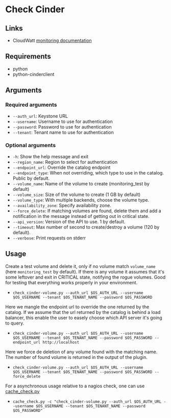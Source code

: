 # Check Cinder

## Links

* CloudWatt [monitoring documentation](https://projetx.enovance.com/index.php/Op%C3%A9rations/Monitoring_Openstack)

## Requirements

* python
* python-cinderclient

## Arguments

### Required arguments
* `--auth_url`: Keystone URL
* `--username`: Username to use for authentication
* `--password`: Password to use for authentication
* `--tenant`: Tenant name to use for authentication

### Optional arguments

* `-h`: Show the help message and exit
* `--region_name`: Region to select for authentication
* `--endpoint_url`: Override the catalog endpoint
* `--endpoint_type`: When not overriding, which type to use in the catalog.  Public by default.
* `--volume_name`: Name of the volume to create (monitoring_test by default)
* `--volume_size`: Size of the volume to create (1 GB by default)
* `--volume_type`: With multiple backends, choose the volume type.
* `--availability_zone`: Specify availability zone.
* `--force_delete`: If matching volumes are found, delete them and add a notification in the message instead of getting out in critical state.
* `--api_version`: Version of the API to use. 1 by default.
* `--timeout`: Max number of second to create/destroy a volume (120 by default).
* `--verbose`: Print requests on stderr

## Usage

Create a test volume and delete it, only if no volume match
`volume_name` (here `monitoring_test` by default).  If there is any
volume it assumes that it's some leftover and exit in CRITICAL state,
notifying the rogue volumes.  Good for testing that everything works
properly in your environment.

* `check_cinder-volume.py --auth_url $OS_AUTH_URL --username $OS_USERNAME --tenant $OS_TENANT_NAME --password $OS_PASSWORD`

Here we mangle the endpoint url to override the one returned by the
catalog.  If we assume that the url returned by the catalog is behind
a load balancer, this enable the user to easely choose which API
server it's going to query.

* `check_cinder-volume.py --auth_url $OS_AUTH_URL --username $OS_USERNAME --tenant $OS_TENANT_NAME --password $OS_PASSWORD --endpoint_url http://localhost`

Here we force de deletion of any volume found with the matching name.
The number of found volume is returned in the output of the plugin.

* `check_cinder-volume.py --auth_url $OS_AUTH_URL --username $OS_USERNAME --tenant $OS_TENANT_NAME --password $OS_PASSWORD --force_delete`

For a asynchronous usage relative to a nagios check, one can use
[cache_check.py](https://github.com/gaelL/nagios-cache-check)

* `cache_check.py -c "check_cinder-volume.py --auth_url $OS_AUTH_URL --username $OS_USERNAME --tenant $OS_TENANT_NAME --password $OS_PASSWORD"`

